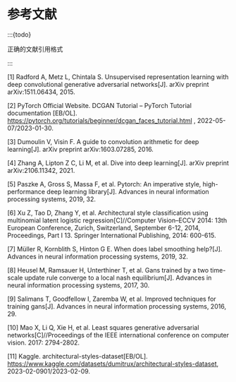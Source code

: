 # 参考文献

:::{todo}

正确的文献引用格式

:::

[1]	Radford A, Metz L, Chintala S. Unsupervised representation learning with deep convolutional generative adversarial networks[J]. arXiv preprint arXiv:1511.06434, 2015.

[2]	PyTorch Official Website. DCGAN Tutorial – PyTorch Tutorial documentation [EB/OL]. https://pytorch.org/tutorials/beginner/dcgan_faces_tutorial.html  , 2022-05-07/2023-01-30.

[3]	Dumoulin V, Visin F. A guide to convolution arithmetic for deep learning[J]. arXiv preprint arXiv:1603.07285, 2016.

[4]	Zhang A, Lipton Z C, Li M, et al. Dive into deep learning[J]. arXiv preprint arXiv:2106.11342, 2021.

[5]	Paszke A, Gross S, Massa F, et al. Pytorch: An imperative style, high-performance deep learning library[J]. Advances in neural information processing systems, 2019, 32.

[6]	Xu Z, Tao D, Zhang Y, et al. Architectural style classification using multinomial latent logistic regression[C]//Computer Vision–ECCV 2014: 13th European Conference, Zurich, Switzerland, September 6-12, 2014, Proceedings, Part I 13. Springer International Publishing, 2014: 600-615.

[7]	Müller R, Kornblith S, Hinton G E. When does label smoothing help?[J]. Advances in neural information processing systems, 2019, 32.

[8]	Heusel M, Ramsauer H, Unterthiner T, et al. Gans trained by a two time-scale update rule converge to a local nash equilibrium[J]. Advances in neural information processing systems, 2017, 30.

[9]	Salimans T, Goodfellow I, Zaremba W, et al. Improved techniques for training gans[J]. Advances in neural information processing systems, 2016, 29.

[10]	Mao X, Li Q, Xie H, et al. Least squares generative adversarial networks[C]//Proceedings of the IEEE international conference on computer vision. 2017: 2794-2802.

[11]	Kaggle. architectural-styles-dataset[EB/OL]. https://www.kaggle.com/datasets/dumitrux/architectural-styles-dataset, 2023-02-0901/2023-02-09.



